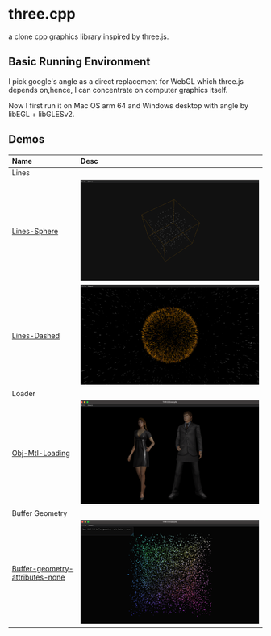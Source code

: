 # three.cpp
 a clone cpp graphics library inspired by three.js.

## Basic Running Environment
 I pick google's angle as a direct replacement for WebGL which three.js depends on,hence, I can concentrate on computer graphics itself.
 
 Now I first run it on Mac OS arm 64 and Windows desktop with angle by libEGL + libGLESv2.

## Demos

| Name                                | Desc                                                                               |
|:------------------------------------|:-----------------------------------------------------------------------------------|
| Lines                               |                                                                                    |
| [Lines-Sphere]()                    | ![Lines-Sphere demo](doc/images/ScreenShot2023-11-07-11-31.png)                    |
| [Lines-Dashed]()                    | ![Lines-Dashed demo](doc/images/ScreenShot2023-11-07-12-49.png)                    |
| Loader                              |                                                                                    |
| [Obj-Mtl-Loading]()                 | ![Loader-Obj-Mtl demo](doc/images/ScreenShot2023-11-09-14-53.png)                  |
| Buffer Geometry                     |                                                                                    |
| [Buffer-geometry-attributes-none]() | ![Buffer-geometry-attributes-none demo](doc/images/ScreenShot2023-11-10-14-55.png) |


